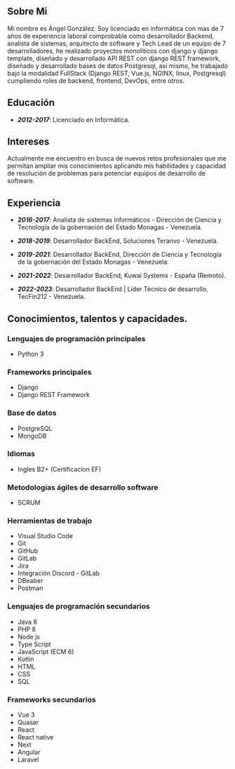 ## Sobre Mi
Mi nombre es Ángel González. Soy licenciado en informática con mas de 7 años de experiencia laboral comprobable como desarrollador Backend, analista de sistemas, arquitecto de software y Tech Lead de un equipo de 7 desarrolladores, he realizado proyectos monolíticos con django y django template, diseñado y desarrollado API REST con django REST framework, diseñado y desarrollado bases de datos Postgresql, así mismo, he trabajado bajo la modalidad FullStack (Django REST, Vue.js, NGINX, linux, Postgresql) cumpliendo roles de backend, frontend, DevOps, entre otros.

## Educación
- ***2012-2017***: Licenciado en Informática.

## Intereses
Actualmente me encuentro en busca de nuevos retos profesionales que me permitan ampliar mis conocimientos aplicando mis habilidades y capacidad de resolución de problemas para potenciar equipos de desarrollo de software.

## Experiencia
- ***2016-2017***: Analista de sistemas informáticos - Dirección de Ciencia y Tecnología de la gobernación del Estado Monagas - Venezuela.

- ***2018-2019***: Desarrollador BackEnd, Soluciones Teranvo - Venezuela.

- ***2019-2021***: Desarrollador BackEnd, Dirección de Ciencia y Tecnología de la gobernación del Estado Monagas - Venezuela.

- ***2021-2022***: Desarrollador BackEnd, Kuwai Systems - España (Remoto).

- ***2022-2023***: Desarrollador BackEnd | Líder Técnico de desarrollo, TecFin212 - Venezuela.

## Conocimientos, talentos y capacidades.

### Lenguajes de programación principales
- Python 3

### Frameworks principales
- Django
- Django REST Framework

### Base de datos
- PostgreSQL
- MongoDB

### Idiomas
- Ingles B2+ (Certificacion EF)

### Metodologías ágiles de desarrollo software
- SCRUM

### Herramientas de trabajo
- Visual Studio Code
- Git
- GitHub
- GitLab
- Jira
- Integración Discord - GitLab
- DBeaber
- Postman

### Lenguajes de programación secundarios
- Java 8
- PHP 8
- Node js
- Type Script
- JavaScript (ECM 6)
- Kotlin
- HTML
- CSS
- SQL

### Frameworks secundarios
- Vue 3
- Quasar
- React
- React native
- Next
- Angular
- Laravel

